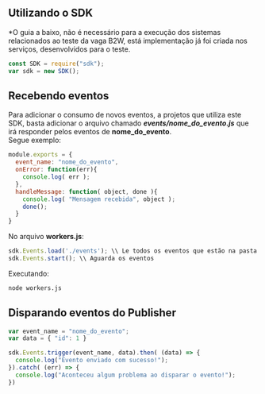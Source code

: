 ## Utilizando o SDK
*O guia a baixo, não é necessário para a execução dos sistemas relacionados ao teste da vaga B2W, está implementação já foi criada nos serviços, desenvolvidos para o teste.

```javascript
const SDK = require("sdk");
var sdk = new SDK();
```

## Recebendo eventos
Para adicionar o consumo de novos eventos, a projetos que utiliza este SDK, basta adicionar o arquivo chamado ***events/nome_do_evento.js*** que irá responder pelos eventos de **nome_do_evento**.  
Segue exemplo:  

```javascript
module.exports = {
  event_name: "nome_do_evento",
  onError: function(err){
    console.log( err );
  },
  handleMessage: function( object, done ){
    console.log( "Mensagem recebida", object );
    done();
  }
}
```

No arquivo **workers.js**:

```javascript
sdk.Events.load('./events'); \\ Le todos os eventos que estão na pasta events
sdk.Events.start(); \\ Aguarda os eventos
```

Executando:

```bash
node workers.js
```

## Disparando eventos do Publisher

```javascript
var event_name = "nome_do_evento";
var data = { "id": 1 }

sdk.Events.trigger(event_name, data).then( (data) => {
  console.log("Evento enviado com sucesso!");
}).catch( (err) => {
  console.log("Aconteceu algum problema ao disparar o evento!");
})
```
